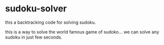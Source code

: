 # sudoku-solver
this a backtracking code for solving sudoku.


this is a way to solve the world famous game of sudoko...
we can solve any sudoku in just few seconds.
